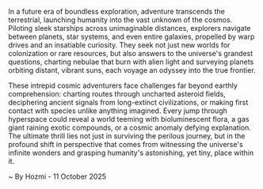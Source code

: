 
In a future era of boundless exploration, adventure transcends the terrestrial, launching humanity into the vast unknown of the cosmos. Piloting sleek starships across unimaginable distances, explorers navigate between planets, star systems, and even entire galaxies, propelled by warp drives and an insatiable curiosity. They seek not just new worlds for colonization or rare resources, but also answers to the universe's grandest questions, charting nebulae that burn with alien light and surveying planets orbiting distant, vibrant suns, each voyage an odyssey into the true frontier.

These intrepid cosmic adventurers face challenges far beyond earthly comprehension: charting routes through uncharted asteroid fields, deciphering ancient signals from long-extinct civilizations, or making first contact with species unlike anything imagined. Every jump through hyperspace could reveal a world teeming with bioluminescent flora, a gas giant raining exotic compounds, or a cosmic anomaly defying explanation. The ultimate thrill lies not just in surviving the perilous journey, but in the profound shift in perspective that comes from witnessing the universe's infinite wonders and grasping humanity's astonishing, yet tiny, place within it.

~ By Hozmi - 11 October 2025
